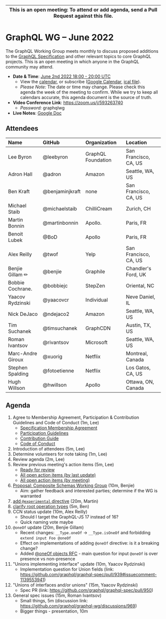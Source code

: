 <!--

Hello! You're welcome to join our working group meeting and add to the agenda
by following these three steps:

   1. Add your name to the list of attendees (in alphabetical order).

      - To respect meeting size, attendees should be relevant to the agenda.
        That means we expect most who join the meeting to participate in
        discussion. If you'd rather just watch, check out our YouTube[1].

      - Please include the organization (or project) you represent, and the
        location (including country code[2]) you expect to be located in during
        the meeting.

      - If you're willing to help take notes, add "✏️" after your name
        (eg. Ada Lovelace ✏). This is hugely helpful!

   2. If relevant, add your topic to the agenda (sorted by expected time).

      - Every agenda item has four parts: 1) the topic, 2) an expected time
        constraint, 3) who's leading the discussion, and 4) a list of any
        relevant links (RFC docs, issues, PRs, presentations, etc). Follow the
        format of existing agenda items.

      - Know what you want to get out of the agenda topic - what feedback do you
        need? What questions do you need answered? Are you looking for consensus
        or just directional feedback?

      - If your topic is a new proposal it's likely an "RFC 0"[3]. The barrier
        of entry for documenting new proposals is intentionally low, writing a
        few sentences about the problem you're trying to solve and the rough
        shape of your proposed solution is normally sufficient.

        You can create a link for this:
          - As an issue against the graphql-wg repo.
          - As a GitHub discussion in the graphql-wg repo.
          - As an RFC document into the rfcs/ folder of the graphql-wg repo.

   3. Review our guidelines and agree to our Spec Membership & CLA.

      - Review and understand our Spec Membership Agreement, Participation &
        Contribution Guidelines, and Code of Conduct. You'll find links to these
        in the first agenda item of every meeting.

      - If this is your first time, our bot will comment on your Pull Request
        with a link to our Spec Membership & CLA. Please follow along and agree
        before your PR is merged.

        Your organization may sign this for all of its members. To set this up,
        please ask operations@graphql.org.

PLEASE TAKE NOTE:

  - By joining this meeting you must agree to the Specification Membership
    Agreement and Code of Conduct.

  - Meetings are recorded and made available on YouTube[1], by joining you
    consent to being recorded.

[1] Youtube: https://www.youtube.com/channel/UCERcwLeheOXp_u61jEXxHMA
[2] Country codes: https://en.wikipedia.org/wiki/List_of_ISO_3166_country_codes#Current_ISO_3166_country_codes
[3] RFC stages: https://github.com/graphql/graphql-spec/blob/main/CONTRIBUTING.md#rfc-contribution-stages

-->

| This is an open meeting: To attend or add agenda, send a Pull Request against this file. |
| --- |


# GraphQL WG – June 2022

The GraphQL Working Group meets monthly to discuss proposed additions to the
[GraphQL Specification][] and other relevant topics to core GraphQL projects.
This is an open meeting in which anyone in the GraphQL community may attend.

- **Date & Time**: [June 2nd 2022 18:00 - 20:00 UTC](https://www.timeanddate.com/worldclock/meetingdetails.html?year=2022&month=6&day=2&hour=18&min=0&sec=0&p1=224&p2=179&p3=136&p4=268&p5=367&p6=438&p7=240&iv=0)
  - View the [calendar][], or subscribe ([Google Calendar][], [ical file][]).
  - *Please Note:* The date or time may change. Please check this agenda the
    week of the meeting to confirm. While we try to keep all calendars accurate,
    this agenda document is the source of truth.
- **Video Conference Link**: https://zoom.us/j/593263740
  - *Password:* graphqlwg
- **Live Notes**: [Google Doc](about:blank)

[GraphQL Specification]: https://github.com/graphql/graphql-spec
[calendar]: https://calendar.google.com/calendar/embed?src=linuxfoundation.org_ik79t9uuj2p32i3r203dgv5mo8%40group.calendar.google.com
[Google Calendar]: https://calendar.google.com/calendar?cid=bGludXhmb3VuZGF0aW9uLm9yZ19pazc5dDl1dWoycDMyaTNyMjAzZGd2NW1vOEBncm91cC5jYWxlbmRhci5nb29nbGUuY29t
[ical file]: https://calendar.google.com/calendar/ical/linuxfoundation.org_ik79t9uuj2p32i3r203dgv5mo8%40group.calendar.google.com/public/basic.ics


## Attendees

| Name               | GitHub          | Organization       | Location
| :----------------- | :-------------- | :----------------- | :-----------------
| Lee Byron          | @leebyron       | GraphQL Foundation | San Francisco, CA, US
| Adron Hall         | @adron          | Amazon             | Seattle, WA, US
| Ben Kraft          | @benjaminjkraft | none               | San Francisco, CA, US
| Michael Staib      | @michaelstaib   | ChilliCream        | Zurich, CH
| Martin Bonnin      | @martinbonnin   | Apollo.            | Paris, FR
| Benoit Lubek       | @BoD            | Apollo             | Paris, FR
| Alex Reilly        | @twof           | Yelp               | San Francisco, CA, US
| Benjie Gillam ✏    | @benjie         | Graphile           | Chandler's Ford, UK
| Bobbie Cochrane.   | @bobbiejc       | StepZen            | Oriental, NC
| Yaacov Rydzinski   | @yaacovcr       | Individual         | Neve Daniel, IL
| Nick DeJaco        | @ndejaco2       | Amazon             | Seattle, WA, US
| Tim Suchanek       | @timsuchanek    | GraphCDN           | Austin, TX, US
| Roman Ivantsov     | @rivantsov      | Microsoft          | Seattle, WA, US
| Marc-Andre Giroux  | @xuorig         | Netflix            | Montreal, Canada
| Stephen Spalding   | @fotoetienne    | Netflix            | Los Gatos, CA, US
| Hugh Willson       | @hwillson       | Apollo             | Ottawa, ON, Canada

## Agenda

1. Agree to Membership Agreement, Participation & Contribution Guidelines and Code of Conduct (1m, Lee)
   - [Specification Membership Agreement](https://github.com/graphql/foundation)
   - [Participation Guidelines](https://github.com/graphql/graphql-wg#participation-guidelines)
   - [Contribution Guide](https://github.com/graphql/graphql-spec/blob/main/CONTRIBUTING.md)
   - [Code of Conduct](https://github.com/graphql/foundation/blob/master/CODE-OF-CONDUCT.md)
1. Introduction of attendees (5m, Lee)
1. Determine volunteers for note taking (1m, Lee)
1. Review agenda (2m, Lee)
1. Review previous meeting's action items (5m, Lee)
   - [Ready for review](https://github.com/graphql/graphql-wg/issues?q=is%3Aissue+is%3Aopen+label%3A%22Ready+for+review+%F0%9F%99%8C%22+sort%3Aupdated-desc)
   - [All open action items (by last update)](https://github.com/graphql/graphql-wg/issues?q=is%3Aissue+is%3Aopen+label%3A%22Action+item+%3Aclapper%3A%22+sort%3Aupdated-desc)
   - [All open action items (by meeting)](https://github.com/graphql/graphql-wg/projects?query=is%3Aopen+sort%3Aname-asc)
1. [Proposal: Composite Schemas Working Group](https://github.com/graphql/graphql-wg/pull/977) (10m, Benjie)
   - Aim: gather feedback and interested parties; determine if the WG is warranted
1. [add `@experimental` directive](https://github.com/graphql/graphql-spec/issues/943) (20m, Martin)
1. [clarify root operation types](https://github.com/graphql/graphql-js/issues/3592) (5m, Ben)
1. CCN status update (10m, Alex Reilly)
   - Should I target the GraphQL-JS 17 instead of 16?
   - Quick naming vote maybe
1. `@oneOf` update (20m, Benjie Gillam)
   - Recent changes: `__Type.oneOf` -> `__Type.isOneOf` and forbidding `extend input Foo @oneOf`
   - Effect on implementations of adding `@oneOf` directive: is it a breaking change?
   - Added [@oneOf objects RFC](https://github.com/graphql/graphql-spec/pull/948) - main question for input `@oneOf` is over presence vs non-presence
1. "Unions implementing interface" update (10m, Yaacov Rydzinski)
   - Implementation question for Union fields (link: https://github.com/graphql/graphql-spec/pull/939#issuecomment-1139553941)
1. "Unions of interfaces and/or unions" (15m, Yaacov Rydzinski)
   - Spec PR (link: https://github.com/graphql/graphql-spec/pull/950)
1. General spec issues (15m, Roman Ivantsov)
   - Small things, 5m (discussion link: https://github.com/graphql/graphql-wg/discussions/969)
   - Bigger things - presentation, 10m
